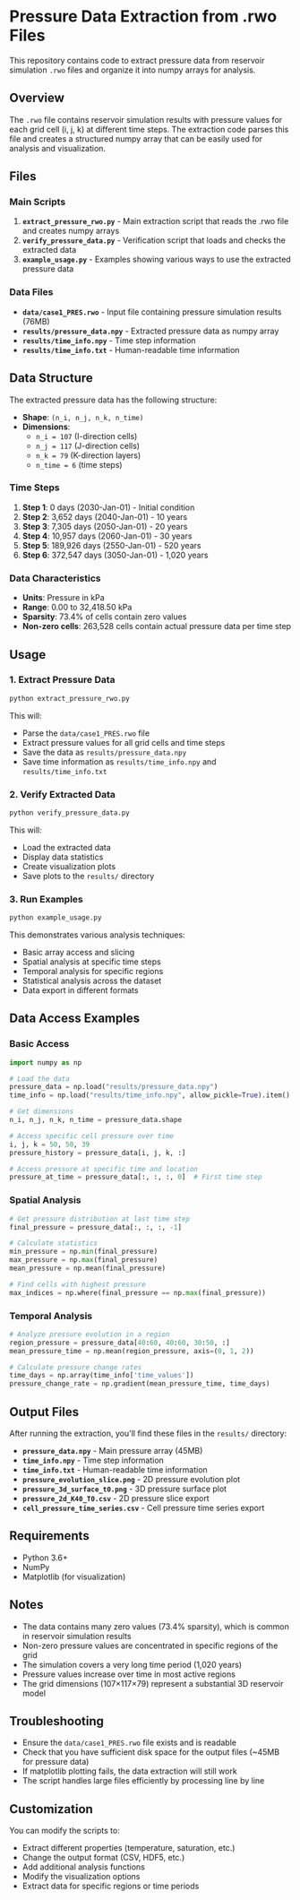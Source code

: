 # Pressure Data Extraction from .rwo Files

This repository contains code to extract pressure data from reservoir simulation `.rwo` files and organize it into numpy arrays for analysis.

## Overview

The `.rwo` file contains reservoir simulation results with pressure values for each grid cell (i, j, k) at different time steps. The extraction code parses this file and creates a structured numpy array that can be easily used for analysis and visualization.

## Files

### Main Scripts

1. **`extract_pressure_rwo.py`** - Main extraction script that reads the .rwo file and creates numpy arrays
2. **`verify_pressure_data.py`** - Verification script that loads and checks the extracted data
3. **`example_usage.py`** - Examples showing various ways to use the extracted pressure data

### Data Files

- **`data/case1_PRES.rwo`** - Input file containing pressure simulation results (76MB)
- **`results/pressure_data.npy`** - Extracted pressure data as numpy array
- **`results/time_info.npy`** - Time step information
- **`results/time_info.txt`** - Human-readable time information

## Data Structure

The extracted pressure data has the following structure:

- **Shape**: `(n_i, n_j, n_k, n_time)`
- **Dimensions**:
  - `n_i = 107` (I-direction cells)
  - `n_j = 117` (J-direction cells) 
  - `n_k = 79` (K-direction layers)
  - `n_time = 6` (time steps)

### Time Steps

1. **Step 1**: 0 days (2030-Jan-01) - Initial condition
2. **Step 2**: 3,652 days (2040-Jan-01) - 10 years
3. **Step 3**: 7,305 days (2050-Jan-01) - 20 years
4. **Step 4**: 10,957 days (2060-Jan-01) - 30 years
5. **Step 5**: 189,926 days (2550-Jan-01) - 520 years
6. **Step 6**: 372,547 days (3050-Jan-01) - 1,020 years

### Data Characteristics

- **Units**: Pressure in kPa
- **Range**: 0.00 to 32,418.50 kPa
- **Sparsity**: 73.4% of cells contain zero values
- **Non-zero cells**: 263,528 cells contain actual pressure data per time step

## Usage

### 1. Extract Pressure Data

```bash
python extract_pressure_rwo.py
```

This will:
- Parse the `data/case1_PRES.rwo` file
- Extract pressure values for all grid cells and time steps
- Save the data as `results/pressure_data.npy`
- Save time information as `results/time_info.npy` and `results/time_info.txt`

### 2. Verify Extracted Data

```bash
python verify_pressure_data.py
```

This will:
- Load the extracted data
- Display data statistics
- Create visualization plots
- Save plots to the `results/` directory

### 3. Run Examples

```bash
python example_usage.py
```

This demonstrates various analysis techniques:
- Basic array access and slicing
- Spatial analysis at specific time steps
- Temporal analysis for specific regions
- Statistical analysis across the dataset
- Data export in different formats

## Data Access Examples

### Basic Access

```python
import numpy as np

# Load the data
pressure_data = np.load("results/pressure_data.npy")
time_info = np.load("results/time_info.npy", allow_pickle=True).item()

# Get dimensions
n_i, n_j, n_k, n_time = pressure_data.shape

# Access specific cell pressure over time
i, j, k = 50, 50, 39
pressure_history = pressure_data[i, j, k, :]

# Access pressure at specific time and location
pressure_at_time = pressure_data[:, :, :, 0]  # First time step
```

### Spatial Analysis

```python
# Get pressure distribution at last time step
final_pressure = pressure_data[:, :, :, -1]

# Calculate statistics
min_pressure = np.min(final_pressure)
max_pressure = np.max(final_pressure)
mean_pressure = np.mean(final_pressure)

# Find cells with highest pressure
max_indices = np.where(final_pressure == np.max(final_pressure))
```

### Temporal Analysis

```python
# Analyze pressure evolution in a region
region_pressure = pressure_data[40:60, 40:60, 30:50, :]
mean_pressure_time = np.mean(region_pressure, axis=(0, 1, 2))

# Calculate pressure change rates
time_days = np.array(time_info['time_values'])
pressure_change_rate = np.gradient(mean_pressure_time, time_days)
```

## Output Files

After running the extraction, you'll find these files in the `results/` directory:

- **`pressure_data.npy`** - Main pressure array (45MB)
- **`time_info.npy`** - Time step information
- **`time_info.txt`** - Human-readable time information
- **`pressure_evolution_slice.png`** - 2D pressure evolution plot
- **`pressure_3d_surface_t0.png`** - 3D pressure surface plot
- **`pressure_2d_K40_T0.csv`** - 2D pressure slice export
- **`cell_pressure_time_series.csv`** - Cell pressure time series export

## Requirements

- Python 3.6+
- NumPy
- Matplotlib (for visualization)

## Notes

- The data contains many zero values (73.4% sparsity), which is common in reservoir simulation results
- Non-zero pressure values are concentrated in specific regions of the grid
- The simulation covers a very long time period (1,020 years)
- Pressure values increase over time in most active regions
- The grid dimensions (107×117×79) represent a substantial 3D reservoir model

## Troubleshooting

- Ensure the `data/case1_PRES.rwo` file exists and is readable
- Check that you have sufficient disk space for the output files (~45MB for pressure data)
- If matplotlib plotting fails, the data extraction will still work
- The script handles large files efficiently by processing line by line

## Customization

You can modify the scripts to:
- Extract different properties (temperature, saturation, etc.)
- Change the output format (CSV, HDF5, etc.)
- Add additional analysis functions
- Modify the visualization options
- Extract data for specific regions or time periods 